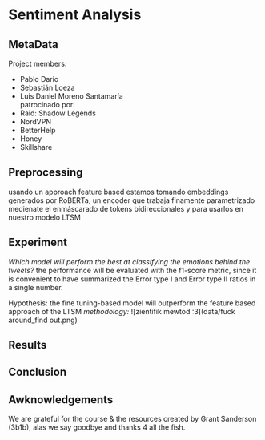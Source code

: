 # Sentiment Analysis
## MetaData
Project members:
- Pablo Dario
- Sebastián Loeza
- Luis Daniel Moreno Santamaría <br>
patrocinado por:
- Raid: Shadow Legends
- NordVPN
- BetterHelp
- Honey
- Skillshare

## Preprocessing
usando un approach feature based estamos tomando embeddings generados por RoBERTa, un encoder que trabaja finamente parametrizado medienate el enmáscarado de tokens bidireccionales y para usarlos en nuestro modelo LTSM

## Experiment
*Which model will perform the best at classifying the emotions behind the tweets?*
the performance will be evaluated with the f1-score metric, since it is convenient to have summarized the Error type I and Error type II ratios in a single number.

Hypothesis: the fine tuning-based model will outperform the feature based approach of the LTSM
*methodology:*
![zientifik mewtod :3](data/fuck around_find out.png)


## Results



## Conclusion


## Awknowledgements

We are grateful for the course & the resources created by Grant Sanderson (3b1b), alas we say goodbye and thanks 4 all the fish.
